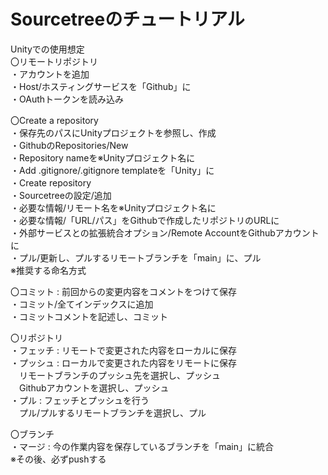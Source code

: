 # Sourcetreeのチュートリアル
Unityでの使用想定  
〇リモートリポジトリ  
・アカウントを追加  
・Host/ホスティングサービスを「Github」に  
・OAuthトークンを読み込み  

〇Create a repository  
・保存先のパスにUnityプロジェクトを参照し、作成  
・GithubのRepositories/New  
・Repository nameを※Unityプロジェクト名に  
・Add .gitignore/.gitignore templateを「Unity」に  
・Create repository  
・Sourcetreeの設定/追加  
・必要な情報/リモート名を※Unityプロジェクト名に  
・必要な情報/「URL/パス」をGithubで作成したリポジトリのURLに  
・外部サービスとの拡張統合オプション/Remote AccountをGithubアカウントに  
・プル/更新し、プルするリモートブランチを「main」に、プル  
※推奨する命名方式

〇コミット : 前回からの変更内容をコメントをつけて保存  
・コミット/全てインデックスに追加  
・コミットコメントを記述し、コミット

〇リポジトリ  
・フェッチ : リモートで変更された内容をローカルに保存  
・プッシュ : ローカルで変更された内容をリモートに保存  
　リモートブランチのプッシュ先を選択し、プッシュ  
　Githubアカウントを選択し、プッシュ  
・プル : フェッチとプッシュを行う  
　プル/プルするリモートブランチを選択し、プル

〇ブランチ  
・マージ : 今の作業内容を保存しているブランチを「main」に統合  
※その後、必ずpushする

